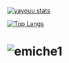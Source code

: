 

[![yayouu stats](https://github-readme-stats.vercel.app/api?username=yayouu&count_private=true&show_icons=true&theme=dark)](https://github.com/yayouu)

[![Top Langs](https://github-readme-stats.vercel.app/api/top-langs/?username=yayouu&langs_count=8)](https://github.com/yayouu/github-readme-stats)

# ![emiche1](https://github.com/yayouu/yayouu/blob/main/1.gif)


